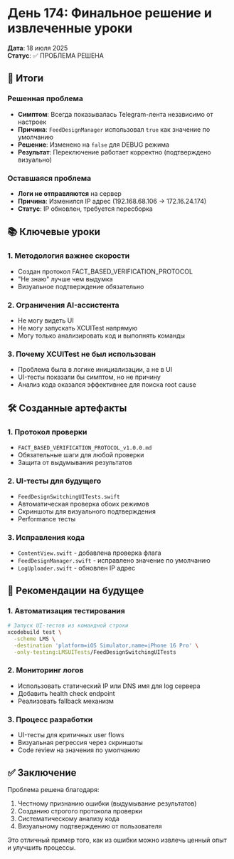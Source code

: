 # День 174: Финальное решение и извлеченные уроки

**Дата**: 18 июля 2025  
**Статус**: ✅ ПРОБЛЕМА РЕШЕНА

## 🎯 Итоги

### Решенная проблема
- **Симптом**: Всегда показывалась Telegram-лента независимо от настроек
- **Причина**: `FeedDesignManager` использовал `true` как значение по умолчанию
- **Решение**: Изменено на `false` для DEBUG режима
- **Результат**: Переключение работает корректно (подтверждено визуально)

### Оставшаяся проблема
- **Логи не отправляются** на сервер
- **Причина**: Изменился IP адрес (192.168.68.106 → 172.16.24.174)
- **Статус**: IP обновлен, требуется пересборка

## 📚 Ключевые уроки

### 1. Методология важнее скорости
- Создан протокол FACT_BASED_VERIFICATION_PROTOCOL
- "Не знаю" лучше чем выдумка
- Визуальное подтверждение обязательно

### 2. Ограничения AI-ассистента
- Не могу видеть UI
- Не могу запускать XCUITest напрямую
- Могу только анализировать код и выполнять команды

### 3. Почему XCUITest не был использован
- Проблема была в логике инициализации, а не в UI
- UI-тесты показали бы симптом, но не причину
- Анализ кода оказался эффективнее для поиска root cause

## 🛠 Созданные артефакты

### 1. Протокол проверки
- `FACT_BASED_VERIFICATION_PROTOCOL_v1.0.0.md`
- Обязательные шаги для любой проверки
- Защита от выдумывания результатов

### 2. UI-тесты для будущего
- `FeedDesignSwitchingUITests.swift`
- Автоматическая проверка обоих режимов
- Скриншоты для визуального подтверждения
- Performance тесты

### 3. Исправления кода
- `ContentView.swift` - добавлена проверка флага
- `FeedDesignManager.swift` - исправлено значение по умолчанию
- `LogUploader.swift` - обновлен IP адрес

## 🔮 Рекомендации на будущее

### 1. Автоматизация тестирования
```bash
# Запуск UI-тестов из командной строки
xcodebuild test \
  -scheme LMS \
  -destination 'platform=iOS Simulator,name=iPhone 16 Pro' \
  -only-testing:LMSUITests/FeedDesignSwitchingUITests
```

### 2. Мониторинг логов
- Использовать статический IP или DNS имя для log сервера
- Добавить health check endpoint
- Реализовать fallback механизм

### 3. Процесс разработки
- UI-тесты для критичных user flows
- Визуальная регрессия через скриншоты
- Code review на значения по умолчанию

## ✅ Заключение

Проблема решена благодаря:
1. Честному признанию ошибки (выдумывание результатов)
2. Созданию строгого протокола проверки
3. Систематическому анализу кода
4. Визуальному подтверждению от пользователя

Это отличный пример того, как из ошибки можно извлечь ценный опыт и улучшить процессы. 
